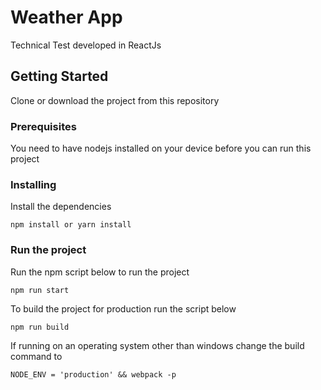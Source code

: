 # Weather App

Technical Test developed in ReactJs

## Getting Started

Clone or download the project from this repository

### Prerequisites

You need to have nodejs installed on your device before you can run this project

### Installing

Install the dependencies

```
npm install or yarn install
```

### Run the project

Run the npm script below to run the project

```
npm run start
```

To build the project for production run the script below

```
npm run build
```
If running on an operating system other than windows change the build command to 

```
NODE_ENV = 'production' && webpack -p
```


